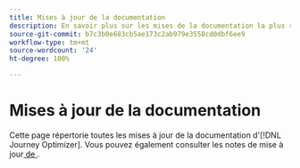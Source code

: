 ```yaml
---
title: Mises à jour de la documentation
description: En savoir plus sur les mises de la documentation la plus récente
source-git-commit: b7c3b0e683cb5ae173c2ab979e3558cd0dbf6ee9
workflow-type: tm+mt
source-wordcount: '24'
ht-degree: 100%

---
```



# Mises à jour de la documentation

Cette page répertorie toutes les mises à jour de la documentation d&#39;[!DNL Journey Optimizer].
Vous pouvez également consulter les notes de mise à jour[ de ](release-notes.md).